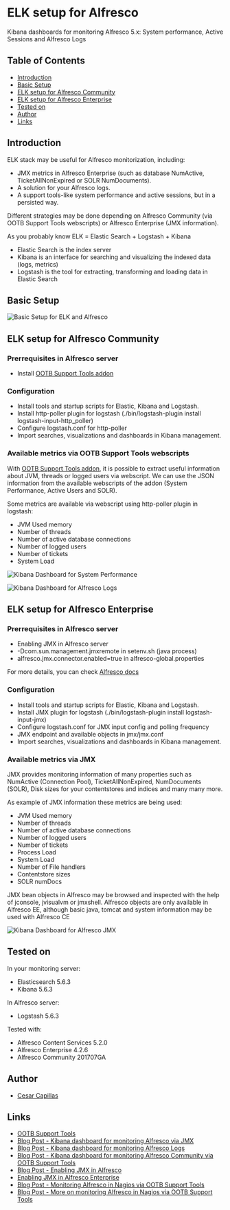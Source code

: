 # ELK setup for Alfresco
Kibana dashboards for monitoring Alfresco 5.x: System performance, Active Sessions and Alfresco Logs  

## Table of Contents
- [Introduction](#introduction)
- [Basic Setup](#basic-setup)
- [ELK setup for Alfresco Community](#elk-setup-for-alfresco-community)
- [ELK setup for Alfresco Enterprise](#elk-setup-for-alfresco-enterprise)
- [Tested on](#tested-on)
- [Author](#author)
- [Links](#links)

## Introduction

ELK stack may be useful for Alfresco monitorization, including:
* JMX metrics in Alfresco Enterprise (such as database NumActive, TicketAllNonExpired or SOLR NumDocuments).
* A solution for your Alfresco logs.
* A support tools-like system performance and active sessions, but in a persisted way.

Different strategies may be done depending on Alfresco Community (via OOTB Support Tools webscripts) or Alfresco Enterprise (JMX information).

As you probably know ELK = Elastic Search + Logstash + Kibana
* Elastic Search is the index server
* Kibana is an interface for searching and visualizing the indexed data (logs, metrics)
* Logstash is the tool for extracting, transforming and loading data in Elastic Search 

## Basic Setup

![Basic Setup for ELK and Alfresco](images/alfresco_monitor.png)

## ELK setup for Alfresco Community

### Prerrequisites in Alfresco server

* Install [OOTB Support Tools addon](https://github.com/OrderOfTheBee/ootbee-support-tools)

### Configuration

* Install tools and startup scripts for Elastic, Kibana and Logstash.
* Install http-poller plugin for logstash (./bin/logstash-plugin install logstash-input-http_poller)
* Configure logstash.conf for http-poller
* Import searches, visualizations and dashboards in Kibana management.

### Available metrics via OOTB Support Tools webscripts

With [OOTB Support Tools addon](https://github.com/OrderOfTheBee/ootbee-support-tools), it is possible to extract useful information about JVM, threads or logged users via webscript. We can use the JSON information from the available webscripts of the addon (System Performance, Active Users and SOLR).

Some metrics are available via webscript using http-poller plugin in logstash:
- JVM Used memory
- Number of threads
- Number of active database connections
- Number of logged users
- Number of tickets
- System Load

![Kibana Dashboard for System Performance](images/ootb-system-performance-dashboard.png)

![Kibana Dashboard for Alfresco Logs](images/alfresco-logs-dashboard.png)

## ELK setup for Alfresco Enterprise

### Prerrequisites in Alfresco server

* Enabling JMX in Alfresco server
 * -Dcom.sun.management.jmxremote in setenv.sh (java process)
 * alfresco.jmx.connector.enabled=true in alfresco-global.properties

For more details, you can check [Alfresco docs](https://docs.alfresco.com/5.0/tasks/jmx-access.html)

### Configuration

* Install tools and startup scripts for Elastic, Kibana and Logstash.
* Install JMX plugin for logstash  (./bin/logstash-plugin install logstash-input-jmx)
* Configure logstash.conf for JMX input config and polling frequency
* JMX endpoint and available objects in jmx/jmx.conf
* Import searches, visualizations and dashboards in Kibana management.

### Available metrics via JMX
JMX provides monitoring information of many properties such as NumActive (Connection Pool), TicketAllNonExpired, NumDocuments (SOLR), Disk sizes for your contentstores and indices and many many more.

As example of JMX information these metrics are being used:

- JVM Used memory
- Number of threads
- Number of active database connections
- Number of logged users
- Number of tickets
- Process Load
- System Load
- Number of File handlers
- Contentstore sizes
- SOLR numDocs

JMX bean objects in Alfresco may be browsed and inspected with the help of jconsole, jvisualvm or jmxshell. Alfresco objects are only available in Alfresco EE, although basic java, tomcat and system information may be used with Alfresco CE

![Kibana Dashboard for Alfresco JMX](images/kibana-alfresco-jmx-system-performance.png)

## Tested on

In your monitoring server:
* Elasticsearch 5.6.3
* Kibana 5.6.3

In Alfresco server:
* Logstash 5.6.3

Tested with:
* Alfresco Content Services 5.2.0
* Alfresco Enterprise 4.2.6
* Alfresco Community 201707GA

## Author

- [Cesar Capillas](http://github.com/CesarCapillas)

## Links
- [OOTB Support Tools](https://github.com/OrderOfTheBee/ootbee-support-tools)
- [Blog Post - Kibana dashboard for monitoring Alfresco via JMX](https://www.zylk.net/es/web-2-0/blog/-/blogs/kibana-dashboard-for-monitoring-alfresco-jmx-metrics)
- [Blog Post - Kibana dashboard for monitoring Alfresco Logs](https://www.zylk.net/es/web-2-0/blog/-/blogs/simple-kibana-dashboard-for-monitoring-alfresco-logs)
- [Blog Post - Kibana dashboard for monitoring Alfresco Community via OOTB Support Tools](https://www.zylk.net/es/web-2-0/blog/-/blogs/kibana-dashboard-for-monitoring-alfresco-community-via-ootb-support-tools)
- [Blog Post - Enabling JMX in Alfresco](https://www.zylk.net/es/web-2-0/blog/-/blogs/enabling-jmx-in-alfresco)
- [Enabling JMX in Alfresco Enterprise](https://docs.alfresco.com/5.0/tasks/jmx-access.html)
- [Blog Post - Monitoring Alfresco in Nagios via OOTB Support Tools](http://www.zylk.net/es/web-2-0/blog/-/blogs/monitoring-alfresco-in-nagios-via-ootb-support-tools-addon)
- [Blog Post - More on monitoring Alfresco in Nagios via OOTB Support Tools](http://www.zylk.net/es/web-2-0/blog/-/blogs/more-on-monitoring-alfresco-in-nagios-via-ootb-support-tools)
